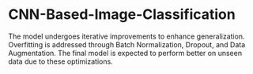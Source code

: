 # CNN-Based-Image-Classification
The model undergoes iterative improvements to enhance generalization.  Overfitting is addressed through Batch Normalization, Dropout, and Data Augmentation.  The final model is expected to perform better on unseen data due to these optimizations.
